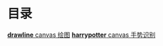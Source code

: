 # 目录 #

[**drawline** canvas 绘图](https://github.com/guanm/planet/tree/master/examples/drawline)
[**harrypotter** canvas 手势识别](https://github.com/guanm/planet/tree/master/examples/harrypotter)